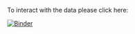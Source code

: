To interact with the data please click here: 

[![Binder](https://mybinder.org/badge_logo.svg)](https://mybinder.org/v2/gh/GezaBoi/bachelor-thesis/HEAD?labpath=https%3A%2F%2Fgithub.com%2FGezaBoi%2Fbachelor-thesis%2Fblob%2Fmain%2Fbrainstorming.ipynb)
